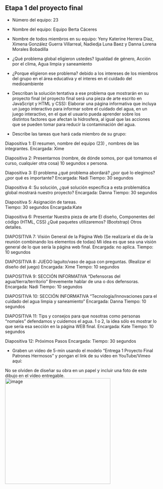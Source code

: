 ## Etapa 1 del proyecto final

- Número del equipo: 23
- Nombre del equipo: Equipo Berta Cáceres
- Nombre de todos miembros en su equipo:
Yeny Katerine Herrera Diaz,
Ximena González Guerra Villarreal,
Nadiedja Luna Baez y
Danna Lorena Morales Bobadilla
- ¿Qué problema global eligieron ustedes?
   Igualdad de género, Acción por el clima, Agua limpia y saneamiento 

- ¿Porque eligieron ese problema?
debido a los intereses de los miembros del grupo en el área educativa y el interes en el cuidado del medioambiente
- Describan la solución tentativa a ese problema que mostrarán en su proyecto final (el proyecto final será una pieza de arte escrito en JavaScript y HTML y CSS):
Elaborar una página informativa que incluya un juego interactivo para informar sobre el cuidado del agua, en un juego interactivo, en el que el usuario pueda aprender sobre los distintos factores que afectan la hidrosfera, al igual que las acciones que se pueden tomar para reducir la contaminación del agua.

- Describe las tareas que hará cada miembro de su grupo:

Diapositiva 1: El resumen, nombre del equipo (23) , nombres de las integrantes. 
Encargada: Xime

Diapositiva 2: Presentarnos (nombre, de dónde somos, por qué tomamos el curso, cualquier otra cosa) 10 segundos x persona. 

Diapositiva 3: El problema ¿qué problema abordará? ¿por qué lo elegimos? ¿por qué es importante? 
Encargada:  Nadi 
Tiempo: 30 segundos 

Diapositiva 4: Su solución, ¿qué solución específica a esta problemática global mostrará nuestro proyecto? 
Encargada: Danna
Tiempo: 30 segundos

Diapositiva 5: Asignación de tareas.  
Tiempo: 30 segundos 
Encargada:Kate

Diapositiva 6: Presentar Nuestra pieza de arte 
El diseño, 
Componentes del código (HTML, CSS) 
¿Qué paquetes utilizaremos? (Bootstrap) 
Otros detalles.

DIAPOSITIVA 7: Visión General de la Página Web (Se realizaría el día de la reunión combinando los elementos de todas) Mi idea es que sea una visión general de lo que sería la página web final. 
Encargada: no aplica. 
Tiempo: 10 segundos 

DIAPOSITIVA 8: JUEGO laguito/vaso de agua con preguntas. (Realizar el diseño del juego) 
Encargada: Xime
Tiempo: 10 segundos 


DIAPOSITIVA 9: SECCIÓN INFORMATIVA “Defensoras del agua/tierra/territorio”
Brevemente hablar de una o dos defensoras. 
Encargada: Nadi
Tiempo: 10 segundos 


DIAPOSITIVA 10: SECCIÓN INFORMATIVA “Tecnología/Innovaciones para el cuidado del agua limpia y saneamiento” 
Encargada: Danna
Tiempo: 10 segundos 


DIAPOSITIVA 11: Tips y consejos para que nosotras como personas “nomales” defendamos y cuidemos el agua. 
1 o 2, la idea sólo es mostrar lo que sería esa sección en la página WEB final. 
Encargada: Kate
Tiempo: 10 segundos 


Diapositiva 12: Próximos Pasos
Encargada: 
Tiempo: 30 segundos 
- Graben un video de 5-min usando el modelo “Entrega 1 Proyecto Final Patrones Hermosos” y pongan el link de su vídeo en YouTube/Vimeo aquí:

No se olviden de diseñar su obra en un papel y incluir una foto de este dibujo en el vídeo entregable.
<img width="346" alt="image" src="https://user-images.githubusercontent.com/100481289/157168708-8b513c1f-9b63-44f9-8ab6-6049ddf4731f.png">
